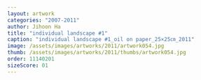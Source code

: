 ```yaml
---
layout: artwork
categories: "2007-2011"
author: Jihoon Ha
title: "individual landscape #1"
caption: "individual landscape #1_oil on paper_25×25㎝_2011"
image: /assets/images/artworks/2011/artwork054.jpg
thumb: /assets/images/artworks/2011/thumbs/artwork054.jpg
order: 11140201
sizeScore: 01
---
```

